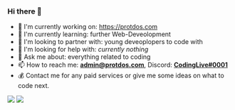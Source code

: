 ### Hi there 👋



- 🔭 I'm currently working on: https://protdos.com
- 🌱 I'm currently learning: further Web-Deveolopment
- 👯 I'm looking to partner with: young deveoplopers to code with
- 🤔 I'm looking for help with: *currently nothing*
- 💬 Ask me about: everything related to coding
- 📫 How to reach me: **admin@protdos.com**, Discord: [**CodingLive#0001**](https://discord.com/users/786495827827752990)
- 💰 Contact me for any paid services or give me some ideas on what to code next.

<img src="https://github-readme-stats.vercel.app/api?username=ProtDos&theme=dark&show_icons=true&count_private=true"/>

<img src="https://github-readme-stats.vercel.app/api/top-langs/?username=ProtDos&theme=dark"/>
